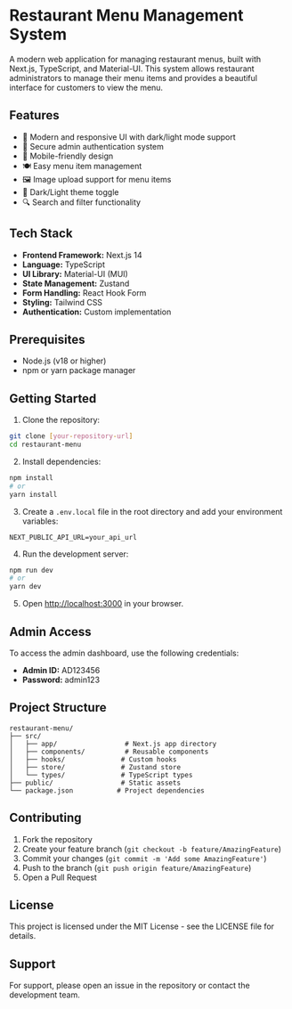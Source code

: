 # Restaurant Menu Management System

A modern web application for managing restaurant menus, built with Next.js, TypeScript, and Material-UI. This system allows restaurant administrators to manage their menu items and provides a beautiful interface for customers to view the menu.

## Features

- 🎨 Modern and responsive UI with dark/light mode support
- 🔐 Secure admin authentication system
- 📱 Mobile-friendly design
- 🍽️ Easy menu item management
- 🖼️ Image upload support for menu items
- 🌙 Dark/Light theme toggle
- 🔍 Search and filter functionality

## Tech Stack

- **Frontend Framework:** Next.js 14
- **Language:** TypeScript
- **UI Library:** Material-UI (MUI)
- **State Management:** Zustand
- **Form Handling:** React Hook Form
- **Styling:** Tailwind CSS
- **Authentication:** Custom implementation

## Prerequisites

- Node.js (v18 or higher)
- npm or yarn package manager

## Getting Started

1. Clone the repository:
```bash
git clone [your-repository-url]
cd restaurant-menu
```

2. Install dependencies:
```bash
npm install
# or
yarn install
```

3. Create a `.env.local` file in the root directory and add your environment variables:
```env
NEXT_PUBLIC_API_URL=your_api_url
```

4. Run the development server:
```bash
npm run dev
# or
yarn dev
```

5. Open [http://localhost:3000](http://localhost:3000) in your browser.

## Admin Access

To access the admin dashboard, use the following credentials:

- **Admin ID:** AD123456
- **Password:** admin123

## Project Structure

```
restaurant-menu/
├── src/
│   ├── app/                 # Next.js app directory
│   ├── components/          # Reusable components
│   ├── hooks/              # Custom hooks
│   ├── store/              # Zustand store
│   └── types/              # TypeScript types
├── public/                 # Static assets
└── package.json           # Project dependencies
```

## Contributing

1. Fork the repository
2. Create your feature branch (`git checkout -b feature/AmazingFeature`)
3. Commit your changes (`git commit -m 'Add some AmazingFeature'`)
4. Push to the branch (`git push origin feature/AmazingFeature`)
5. Open a Pull Request

## License

This project is licensed under the MIT License - see the LICENSE file for details.

## Support

For support, please open an issue in the repository or contact the development team.
